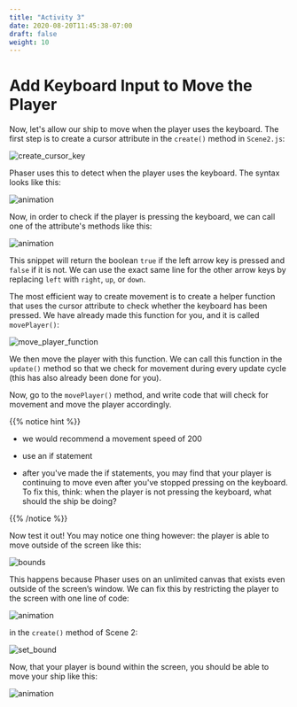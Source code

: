 ```yaml
---
title: "Activity 3"
date: 2020-08-20T11:45:38-07:00
draft: false
weight: 10
---
```


# Add Keyboard Input to Move the Player

Now, let's allow our ship to move when the player uses the keyboard. The first step is to create a cursor attribute in the `create()` method in `Scene2.js`:

![create_cursor_key](../media/4/create_cursor_key.png)

Phaser uses this to detect when the player uses the keyboard. The syntax looks like this:

![animation](../media/4/cursor-attribute.PNG)

Now, in order to check if the player is pressing the keyboard, we can call one of the attribute's methods like this:

![animation](../media/4/cursor-down.PNG)

This snippet will return the boolean `true` if the left arrow key is pressed and `false` if it is not. We can use the exact same line for the other arrow keys by replacing `left` with `right`, `up`, or `down`.

The most efficient way to create movement is to create a helper function that uses the cursor attribute to check whether the keyboard has been pressed. We have already made this function for you, and it is called `movePlayer()`:

![move_player_function](../media/4/move_player_function.png)

We then move the player with this function. We can call this function in the `update()` method so that we check for movement during every update cycle (this has also already been done for you).

Now, go to the `movePlayer()` method, and write code that will check for movement and move the player accordingly.

{{% notice hint %}}

* we would recommend a movement speed of 200

* use an if statement

* after you've made the if statements, you may find that your player is continuing to move even after you've stopped pressing on the keyboard. To fix this, think: when the player is not pressing the keyboard, what should the ship be doing?

{{% /notice %}}

Now test it out! You may notice one thing however: the player is able to move outside of the screen like this:

![bounds](../media/4/player-off.gif)

This happens because Phaser uses on an unlimited canvas that exists even outside of the screen’s window. We can fix this by restricting the player to the screen with one line of code:

![animation](../media/4/player-bounds.PNG)

in the `create()` method of Scene 2:

![set_bound](../media/4/set_bound.png)

Now, that your player is bound within the screen, you should be able to move your ship like this:

![animation](../media/4/player-move-example.gif)
